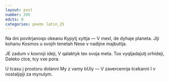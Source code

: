 ```yaml
---
layout: post
number: 295
edits: 8
categories: poems latin_25
---
```


Na dni povitrjanoqo okeanu
Kypytj xyttja —
V mexI, de dyhaje planeta.
JIji kohanu
Kosmos u svojih tenetah 
Nese v nadijne majbuttja.

JE zadum v koxnoji ideji, 
V qalaktyk tex svoja meta. 
Tox vyqljadajutj orhideji,
Daleko ctce, tcy vxe pora.

U tcasu j prostoru dolanni 
My z vamy bUly — 
V zavercennja tcekanni 
I v nostaljqiji za mynulym.
